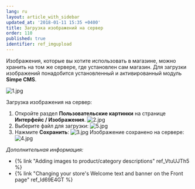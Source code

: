 ```yaml
---
lang: ru
layout: article_with_sidebar
updated_at: '2018-01-11 15:35 +0400'
title: Загрузка изображений на сервер
order: 110
published: true
identifier: ref_imgupload
---
```

Изображения, которые вы хотите использовать в магазине, можно хранить на том же сервере, где установлен сам магазин. Для загрузки изображений понадобится установленный и активированный модуль **Simpe CMS**.

![1.jpg]({{site.baseurl}}/attachments/ref_imgupload/1.jpg)

Загрузка изображения на сервер:

1.  Откройте раздел **Пользовательские картинки** на странице **Интерфейс / Изображения**.
    ![2.jpg]({{site.baseurl}}/attachments/ref_imgupload/2.jpg)
2.  Выберите файл для загрузки:
    ![5.jpg]({{site.baseurl}}/attachments/ref_imgupload/5.jpg)
3.  Нажмите **Сохранить**:
    ![3.jpg]({{site.baseurl}}/attachments/ref_imgupload/3.jpg)
    Изображение сохранено на сервере:
    ![4.jpg]({{site.baseurl}}/attachments/ref_imgupload/4.jpg)

_Дополнительная информация:_

*   {% link "Adding images to product/category descriptions" ref_VtuUJTh5 %}
*   {% link "Changing your store's Welcome text and banner on the Front page" ref_Id69E4GT %}
